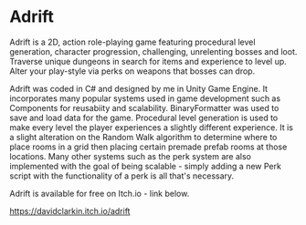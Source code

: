 # Adrift

Adrift is a 2D, action role-playing game featuring procedural level generation, character progression, challenging, unrelenting bosses and loot. Traverse unique dungeons in search for items and experience to level up. Alter your play-style via perks on weapons that bosses can drop.

Adrift was coded in C# and designed by me in Unity Game Engine. It incorporates many popular systems used in game development such as Components for reusabiity and scalability. BinaryFormatter was used to save and load data for the game. Procedural level generation is used to make every level the player experiences a slightly different experience. It is a slight alteration on the Random Walk algorithm to determine where to place rooms in a grid then placing certain premade prefab rooms at those locations. Many other systems such as the perk system are also implemented with the goal of being scalable - simply adding a new Perk script with the functionality of a perk is all that's necessary. 

Adrift is available for free on Itch.io - link below. 

https://davidclarkin.itch.io/adrift
